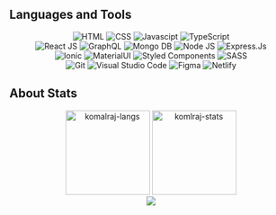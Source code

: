 ## Languages and Tools

<!-- ![React](https://img.shields.io/badge/react-%2320232a.svg?style=for-the-badge&logo=react&logoColor=%2361DAFB) ![SASS](https://img.shields.io/badge/SASS-hotpink.svg?style=for-the-badge&logo=SASS&logoColor=white) ![JavaScript](https://img.shields.io/badge/javascript-%23323330.svg?style=for-the-badge&logo=javascript&logoColor=%23F7DF1E) ![Bootstrap](https://img.shields.io/badge/bootstrap-%23563D7C.svg?style=for-the-badge&logo=bootstrap&logoColor=white) 

![Git](https://img.shields.io/badge/git-%23F05033.svg?style=for-the-badge&logo=git&logoColor=white) ![GitHub](https://img.shields.io/badge/github-%23121011.svg?style=for-the-badge&logo=github&logoColor=white) ![GitHub Actions](https://img.shields.io/badge/github%20actions-%232671E5.svg?style=for-the-badge&logo=githubactions&logoColor=white) -->

<div align="center">
  <img title="HTML-5" alt="HTML" src="https://img.shields.io/badge/HTML5-E34F26?style=for-the-badge&logo=html5&logoColor=white" />
  <img title="CSS-3" alt="CSS" src="https://img.shields.io/badge/CSS3-1572B6?style=for-the-badge&logo=css3&logoColor=white" />
  <img title="JavaScript" alt="Javascipt" src="https://img.shields.io/badge/JavaScript-F7DF1E?style=for-the-badge&logo=javascript&logoColor=black" />
  <img title="TypeScript" alt"TypeScript" src="https://img.shields.io/badge/TypeScript-007ACC?style=for-the-badge&logo=typescript&logoColor=white" />
  <br>
  <img title="ReactJS" alt="React JS" src="https://img.shields.io/badge/React-20232A?style=for-the-badge&logo=react&logoColor=61DAFB" />
  <img title="GraphQL" alt"GraphQL" src="https://img.shields.io/badge/GraphQl-E10098?style=for-the-badge&logo=graphql&logoColor=white" />
  <img title="MongoDb" alt="Mongo DB" src="https://img.shields.io/badge/MongoDB-4EA94B?style=for-the-badge&logo=mongodb&logoColor=white" />
  <img title="NodeJS" alt="Node JS" src="https://img.shields.io/badge/Node.js-339933?style=for-the-badge&logo=nodedotjs&logoColor=white" />
  <img title="Express.Js" alt="Express.Js" src="https://img.shields.io/badge/Express.js-000000?style=for-the-badge&logo=express&logoColor=white" />
  <br>
  <img title="Ionic" alt="Ionic" src="https://img.shields.io/badge/Ionic-3880FF?style=for-the-badge&logo=ionic&logoColor=white" />
  <img title="MaterialUI" alt="MaterialUI" src="https://img.shields.io/badge/Material%20UI-007FFF?style=for-the-badge&logo=mui&logoColor=white" />
  <img title="Styled Components" alt="Styled Components" src="https://img.shields.io/badge/styled--components-DB7093?style=for-the-badge&logo=styled-components&logoColor=white" />
  <img title="SASS" alt="SASS" src="https://img.shields.io/badge/Sass-CC6699?style=for-the-badge&logo=sass&logoColor=white" />
  <br>
  <img title="Git" alt="Git" src="https://img.shields.io/badge/Git-F05032?style=for-the-badge&logo=git&logoColor=white" />
  <img title="VS Code" alt="Visual Studio Code" src="https://img.shields.io/badge/Visual_Studio_Code-0078D4?style=for-the-badge&logo=visual%20studio%20code&logoColor=white" />
  <img title="Figma" alt="Figma" src="https://img.shields.io/badge/Figma-F24E1E?style=for-the-badge&logo=figma&logoColor=white" />
  <img title="Netlifty" alt="Netlify" src="https://img.shields.io/badge/Netlify-00C7B7?style=for-the-badge&logo=netlify&logoColor=white" />
</div>


## About Stats
<div align="center">
<img height="150em" src="https://github-readme-stats.vercel.app/api/top-langs/?username=komlraj&layout=compact&show_icon=true&theme=algolia" alt="komalraj-langs"/>
<img height="150em" src="https://github-readme-stats.vercel.app/api/?username=komlraj&layout=compact&show_icon=true&theme=algolia" alt="komlraj-stats"/>
</div>
<div align="center">
  <img src="http://github-readme-streak-stats.herokuapp.com?user=komlraj&theme=algolia&background=0d1117&hide_border=true" />
</div>


